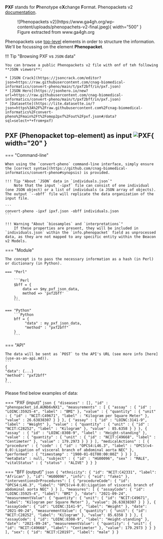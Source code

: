 **PXF** stands for **P**henotype e**X**change **F**ormat. Phenopackets v2 [documentation](https://phenopacket-schema.readthedocs.io/en/latest/basics.html).

<figure markdown>
   ![Phenopackets v2](https://www.ga4gh.org/wp-content/uploads/phenopachets-v2-final.jpeg){ width="500" }
   <figcaption>Figure extracted from www.ga4gh.org</figcaption>
</figure>

Phenopackets use [top-level](https://phenopacket-schema.readthedocs.io/en/latest/toplevel.html) elements in order to structure the information. We'll be focussing on the element **Phenopacket**.

!!! Tip "Browsing PXF vs `JSON` data"

    You can browse a public Phenopackets v2 file with onf of teh following **JSON viewers**:

    * [JSON Crack](https://jsoncrack.com/editor?json=https://raw.githubusercontent.com/cnag-biomedical-informatics/convert-pheno/main/t/pxf2bff/in/pxf.json)
    * [JSON Hero](https://jsonhero.io/new?url=https://raw.githubusercontent.com/cnag-biomedical-informatics/convert-pheno/main/t/pxf2bff/in/pxf.json)
    * [Datasette](https://lite.datasette.io/?json=https%3A%2F%2Fraw.githubusercontent.com%2Fcnag-biomedical-informatics%2Fconvert-pheno%2Fmain%2Ft%2Fomop2pxf%2Fout%2Fpxf.json#/data?sql=select+*+from+pxf)

## PXF (Phenopacket top-element) as input ![PXF](https://avatars.githubusercontent.com/u/17553567?s=280&v=4){ width="20" }

=== "Command-line"

    When using the `convert-pheno` command-line interface, simply ensure the [correct syntax](https://github.com/cnag-biomedical-informatics/convert-pheno#synopsis) is provided.

    !!! Tip "About `JSON` data in `individuals.json`"
        Note that the input `-ipxf` file can consist of one individual (one JSON object) or a list of individuals (a JSON array of objects). The output `--obff` file will replicate the data organization of the input file.

    ```
    convert-pheno -ipxf ipxf.json -obff individuals.json
    ```

    !!! Warning "About `biosamples` and `interpretations`"
        If these properties are present, they will be included in `individuals.json` within the `info.phenopacket` field as unprocessed data, as they are not mapped to any specific entity within the Beacon v2 Models.

=== "Module"

    The concept is to pass the necessary information as a hash (in Perl) or dictionary (in Python).

    === "Perl"

        ```Perl
        $bff = {
            data => $my_pxf_json_data,
            method => 'pxf2bff'
        };
        ```
   
    === "Python"
        ```Python
        bff = {
             "data" : my_pxf_json_data,
             "method" : "pxf2bff"
        }
        ```

=== "API"

    The data will be sent as `POST` to the API's URL (see more info [here](use-as-an-api.md)).
    ```
    {
    "data": {...}
    "method": "pxf2bff"
    }
    ```

Please find below examples of data:

=== "PXF (input)"
    ```json
    {
       "diseases" : [],
       "id" : "phenopacket_id.AUNb6vNX1",
       "measurements" : [
          {
             "assay" : {
                "id" : "LOINC:35925-4",
                "label" : "BMI"
             },
             "value" : {
                "quantity" : {
                   "unit" : {
                      "id" : "NCIT:C49671",
                      "label" : "Kilogram per Square Meter"
                   },
                   "value" : 26.63838307
                }
             }
          },
          {
             "assay" : {
                "id" : "LOINC:3141-9",
                "label" : "Weight"
             },
             "value" : {
                "quantity" : {
                   "unit" : {
                      "id" : "NCIT:C28252",
                      "label" : "Kilogram"
                   },
                   "value" : 85.6358
                }
             }
          },
          {
             "assay" : {
                "id" : "LOINC:8308-9",
                "label" : "Height-standing"
             },
             "value" : {
                "quantity" : {
                   "unit" : {
                      "id" : "NCIT:C49668",
                      "label" : "Centimeter"
                   },
                   "value" : 179.2973
                }
             }
          }
       ],
       "medicalActions" : [
          {
             "procedure" : {
                "code" : {
                   "id" : "OPCS4:L46.3",
                   "label" : "OPCS(v4-0.0):Ligation of visceral branch of abdominal aorta NEC"
                },
                "performed" : {
                   "timestamp" : "1900-01-01T00:00:00Z"
                }
             }
          }
       ],
       "metaData" : null,
       "subject" : {
          "id" : "HG00096",
          "sex" : "MALE",
          "vitalStatus" : {
             "status" : "ALIVE"
          }
       }
    }
    ```

=== "BFF (output)"
    ```json
    {
      "ethnicity": {
        "id": "NCIT:C42331",
        "label": "African"
      },
      "id": "HG00096",
      "info": {
        "eid": "fake1"
      },
      "interventionsOrProcedures": [
        {
          "procedureCode": {
            "id": "OPCS4:L46.3",
            "label": "OPCS(v4-0.0):Ligation of visceral branch of abdominal aorta NEC"
          }
        }
      ],
      "measures": [
        {
          "assayCode": {
            "id": "LOINC:35925-4",
            "label": "BMI"
          },
          "date": "2021-09-24",
          "measurementValue": {
            "quantity": {
              "unit": {
                "id": "NCIT:C49671",
                "label": "Kilogram per Square Meter"
              },
              "value": 26.63838307
            }
          }
        },
        {
          "assayCode": {
            "id": "LOINC:3141-9",
            "label": "Weight"
          },
          "date": "2021-09-24",
          "measurementValue": {
            "quantity": {
              "unit": {
                "id": "NCIT:C28252",
                "label": "Kilogram"
              },
              "value": 85.6358
            }
          }
        },
        {
          "assayCode": {
            "id": "LOINC:8308-9",
            "label": "Height-standing"
          },
          "date": "2021-09-24",
          "measurementValue": {
            "quantity": {
              "unit": {
                "id": "NCIT:C49668",
                "label": "Centimeter"
              },
              "value": 179.2973
            }
          }
        }
      ],
      "sex": {
        "id": "NCIT:C20197",
        "label": "male"
      }
    }
    ```

